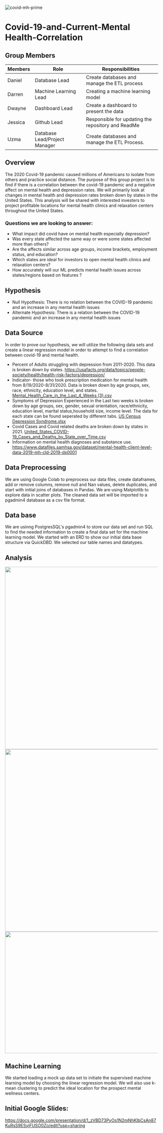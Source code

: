 ![covid-mh-prime](https://user-images.githubusercontent.com/98566486/178073212-c4bd7c12-8c4b-4964-8dcd-a857379149c3.jpg)

# Covid-19-and-Current-Mental Health-Correlation
## Group Members
 Members     | Role     |    Responsibilities  |
| ------------- | ------------- | -------- |
| Daniel          | Database  Lead       | Create databases and manage the ETL process |
| Darren| Machine Learning Lead         | Creating a machine learning model |
|Dwayne |Dashboard Lead | Create a dashboard to present the data
|Jessica| Github Lead | Responsible for updating the repository and ReadMe
|Uzma | Database Lead/Project Manager | Create databases and manage the ETL Process. 
## Overview 
The 2020 Covid-19 pandemic caused millions of Americans to isolate from others and practice social distance. The purpose of this group project is to find if there is a correlation between the covid-19 pandemic and a negative affect on mental health and depression rates. We will primarily look at changes in mental health and depression rates broken down by states in the United States. This analysis will be shared with interested investers to project profitable locations for mental health clinics and relaxation centers throughout the United States.
 

### Questions we are looking to answer:

* What impact did covid have on mental health especially depression?  
* Was every state affected the same way or were some states affected more than others? 
* Are the affects similar across age groups, income brackets, employment status, and education?
* Which states are ideal for investors to open mental health clinics and relaxation centers?
* How accurately will our ML predicts mental health issues across states/regions based on features ?


## Hypothesis

* Null Hypothesis:  There is no relation between the COVID-19 pandemic and an increase in any mental health issues 
* Alternate Hypothesis:  There is a relation between the COVID-19 pandemic and an increase in any mental health issues 


## Data Source
In order to prove our hypothesis, we will utilize the following data sets and create a linear regression model in order to attempt to find a correlation between covid-19 and mental health. 
* Percent of Adults struggling with depression from 2011-2020. This data is broken down by states. 
https://usafacts.org/data/topics/people-society/health/health-risk-factors/depression/ 
* Indicator- those who took prescription medication for mental health from 8/19/2020-8/31/2020. Data is broken down by age groups, sex, race, ethnicity, education level, and states. [Mental_Health_Care_in_the_Last_4_Weeks (3).csv](https://github.com/ussyed11/Covid-19-Impact-on-Depression-in-USA/files/9073567/Mental_Health_Care_in_the_Last_4_Weeks.3.csv)
* Symptoms of Depression Experienced in the Last two weeks is broken down by age groups, sex, gender, sexual orientation, race/ethnicity, education level, marital status,household size, income level. The data for each state can be found seperated by different tabs.  [US Census Depression Syndrome.xlsx](https://github.com/ussyed11/Covid-19-Impact-on-Depression-in-USA/files/9073568/US.Census.Depression.Syndrome.xlsx)
* Covid Cases and Covid related deaths are broken down by states in 2021. [United_States_COVID-19_Cases_and_Deaths_by_State_over_Time.csv](https://github.com/ussyed11/Covid-19-Impact-on-Depression-in-USA/files/9073569/United_States_COVID-19_Cases_and_Deaths_by_State_over_Time.csv)
* Information on mental health diagnoses and substance use. https://www.datafiles.samhsa.gov/dataset/mental-health-client-level-data-2019-mh-cld-2019-ds0001

## Data Preprocessing

We are using Google Colab to preprocess our data files, create dataframes, add or remove columns, remove null and Nan values, delete duplicates, and start with initial joins of databases in Pandas. We are using Matplotlib to explore data in scatter plots. The cleaned data set will be imported to a pgadmin4 database as a csv file format.

## Data base

We are usinng PostgresSQL's pgadmin4 to store our data set and run SQL to find the needed information to create a final data set for the machine learning model.  We started with an ERD to show our initial data base structure via QuickDBD.  We selected our table names and datatypes.  

## Analysis 
<img src="https://user-images.githubusercontent.com/100246124/179753148-6efaf828-378d-4004-9051-d2eae4de62c7.jpg" width="600">

<img src="https://user-images.githubusercontent.com/100246124/179753186-e3463211-bafc-4b06-8090-bff945733bfe.png" width="600">

<img src="https://user-images.githubusercontent.com/100246124/179753443-b06e003b-b2ca-414a-a6b3-2ed7a5d20d4d.png" width="600" height="400" >


## Machine Learning

We started loading a mock up data set to initiate the supervised machine learning model by choosing the linear regression model.  We will also use k-mean clustering to predict the ideal location for the prospect mental wellness centers.

## Initial Google Slides:

https://docs.google.com/presentation/d/1_zVBD73PyOs1N2mNhKlbCsAn87KuRsS9ESyjFUSO0Zo/edit?usp=sharing
